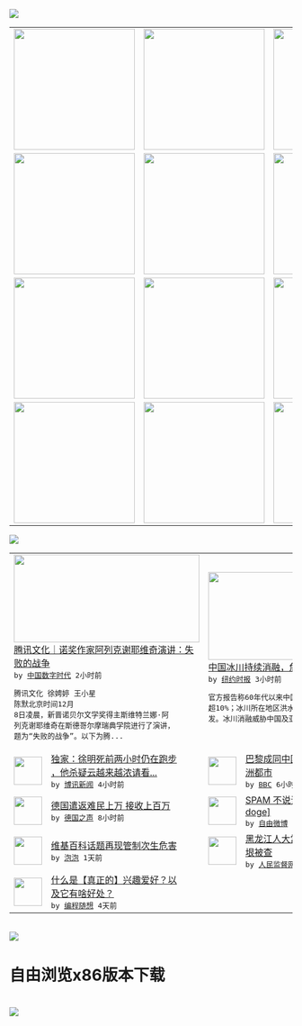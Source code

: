 

<a href="https://github.com/greatfire/z/raw/master/FreeBrowser.apk"><img src="https://raw.githubusercontent.com/greatfire/wiki/master/x/header.png" /></a><table><tr><td width="262" align="center" valign="center"><a href="https://github.com/greatfire/wiki/wiki/nyt" title="纽约时报中文网 国际纵览"><img src="https://raw.githubusercontent.com/greatfire/wiki/master/x/nyt_flag.png" width="215"/></a></td><td width="262" align="center" valign="center"><a href="https://github.com/greatfire/wiki/wiki/dw" title=""><img src="https://raw.githubusercontent.com/greatfire/wiki/master/x/dw_flag.png" width="215"/></a></td><td width="262" align="center" valign="center"><a href="https://github.com/greatfire/wiki/wiki/rmjd" title=""><img src="https://raw.githubusercontent.com/greatfire/wiki/master/x/rmjd_flag.png" width="215"/></a></td></tr><tr><td width="262" align="center" valign="center"><a href="https://github.com/paopaonetizen/website" title="泡泡 - 未经审查的互联网信息"><img src="https://raw.githubusercontent.com/greatfire/wiki/master/x/pp_flag.png" width="215"/></a></td><td width="262" align="center" valign="center"><a href="https://github.com/getlantern/mirror" title="以及自由微博和GreatFire.org官方中文论坛"><img src="https://raw.githubusercontent.com/greatfire/wiki/master/x/lantern_flag.png" width="215"/></a></td><td width="262" align="center" valign="center"><a href="https://github.com/cdtmirrors/m/" title=""><img src="https://raw.githubusercontent.com/greatfire/wiki/master/x/cdt_flag.png" width="215"/></a></td></tr><tr><td width="262" align="center" valign="center"><a href="https://github.com/program-think/blog" title="编程随想的博客"><img src="https://raw.githubusercontent.com/greatfire/wiki/master/x/pt_flag.png" width="215"/></a></td><td width="262" align="center" valign="center"><a href="https://github.com/greatfire/wiki/wiki/bbc" title=""><img src="https://raw.githubusercontent.com/greatfire/wiki/master/x/bbc_flag.png" width="215"/></a></td><td width="262" align="center" valign="center"><a href="https://github.com/freeweibo/s" title="自由微博 - 匿名和不受屏蔽的新浪微博搜索"><img src="https://raw.githubusercontent.com/greatfire/wiki/master/x/fw_flag.png" width="215"/></a></td></tr><tr><td width="262" align="center" valign="center"><a href="https://github.com/greatfire/wiki/wiki/google" title=""><img src="https://raw.githubusercontent.com/greatfire/wiki/master/x/google_flag.png" width="215"/></a></td><td width="262" align="center" valign="center"><a href="https://github.com/bxnews/boxun" title=""><img src="https://raw.githubusercontent.com/greatfire/wiki/master/x/bx_flag.png" width="215"/></a></td><td width="262" align="center" valign="center"><a href="https://github.com/greatfire/wiki/wiki/open-source" title="欢迎访问GreatFire.org开发者项目网站"><img src="https://raw.githubusercontent.com/greatfire/wiki/master/x/open-source_flag.png" width="215"/></a></td></tr></table><img src="https://raw.githubusercontent.com/greatfire/wiki/master/x/newsfeed text.png" /><table cols="4"><tr><td colspan="2" width="380"><a href="http://feedproxy.google.com/~r/chinadigitaltimes/zKps/~3/D5Hk9aIhix8/"><img src="http://chinadigitaltimes.net/chinese/files/2015/12/128845786.jpg" width="330" height="156"/></a></br><a href="http://feedproxy.google.com/~r/chinadigitaltimes/zKps/~3/D5Hk9aIhix8/">腾讯文化｜诺奖作家阿列克谢耶维奇演讲：失<br/>败的战争</a></br><kbd> by <a href="http://chinadigitaltimes.net/chinese/">中国数字时代</a> 2小时前 </kbd></br><pre>腾讯文化 徐娉婷 王小星 陈默北京时间12月<br/>8日凌晨，新晋诺贝尔文学奖得主斯维特兰娜·阿<br/>列克谢耶维奇在斯德哥尔摩瑞典学院进行了演讲，<br/>题为“失败的战争”。以下为腾...</pre></td><td colspan="2" width="380"><a href="https://d3qlz4p8smvoli.cloudfront.net/china/20151210/c10glaciers/"><img src="http://static01.nyt.com/images/2015/12/08/world/08glaciers-web/08glaciers-web-articleLarge.jpg" width="330" height="156"/></a></br><a href="https://d3qlz4p8smvoli.cloudfront.net/china/20151210/c10glaciers/">中国冰川持续消融，危及亚洲水源供应</a></br><kbd> by <a href="http://m.cn.nytimes.com/">纽约时报</a> 3小时前 </kbd></br><pre>官方报告称60年代以来中国各地冰川表面积减少<br/>超10%；冰川所在地区洪水、山体滑坡等灾害频<br/>发。冰川消融威胁中国及亚洲</pre></td></tr><tr><td><img src="https://raw.githubusercontent.com/greatfire/wiki/master/x/bx_logo.png" width="50" height="50"/></td><td width="280"><a href="http://www.boxun.com/news/gb/china/2015/12/201512100950.shtml">独家：徐明死前两小时仍在跑步<br/>，他杀疑云越来越浓请看...</a></br><kbd> by <a href="http://www.boxun.com">博讯新闻</a> 4小时前 </kbd></td><td><img src="http://a.files.bbci.co.uk/worldservice/live/assets/images/2012/08/23/120823182343_charles_de_gaulle_144x81_bbc_nocredit.jpg" width="50" height="50"/></td><td width="280"><a href="http://www.bbc.com/zhongwen/simp/world/2015/12/151209_paris_chengdu_flights">巴黎成同中国航空联系最多的欧<br/>洲都市</a></br><kbd> by <a href="http://www.bbc.co.uk/zhongwen/simp">BBC</a> 6小时前 </kbd></td></tr><tr><td><img src="http://www.dw.com/image/0,,18705980_302,00.jpg" width="50" height="50"/></td><td width="280"><a href="http://dw.com/p/1HKkY?maca=chi-GK-text-greatfire-all-chinese-15625-xml-mrss">德国遣返难民上万 接收上百万</a></br><kbd> by <a href="http://dw.de">德国之声</a> 8小时前 </kbd></td><td><img src="http://ww2.sinaimg.cn/large/61fdb50fjw1eyt6yo6i1xj20go0m876n.jpg" width="50" height="50"/></td><td width="280"><a href="https://freeweibo.com/weibo/3918297004792619">SPAM 不说话，就看评论[<br/>doge]</a></br><kbd> by <a href="https://freeweibo.com/">自由微博</a> 12小时前 </kbd></td></tr><tr><td><img src="https://raw.githubusercontent.com/greatfire/wiki/master/x/pp_logo.png" width="50" height="50"/></td><td width="280"><a href="https://pao-pao.net/article/647">维基百科话题再现管制次生危害</a></br><kbd> by <a href="https://pao-pao.net">泡泡</a> 1天前 </kbd></td><td><img src="http://www.rmjdw.com/uploads/allimg/151208/11300J560-0.jpg" width="50" height="50"/></td><td width="280"><a href="http://www.rmjdw.com//fanfuqianshao/20151208/15246.html">黑龙江人大常委会党组书记盖如<br/>垠被查 </a></br><kbd> by <a href="http://www.rmjdw.com/">人民监督网</a> 2天前 </kbd></td></tr><tr><td><img src="https://raw.githubusercontent.com/greatfire/wiki/master/x/pt_logo.png" width="50" height="50"/></td><td width="280"><a href="http://feedproxy.google.com/~r/programthink/~3/dK8n2h7V2vA/Hobbies-and-Interests.html">什么是【真正的】兴趣爱好？以<br/>及它有啥好处？</a></br><kbd> by <a href="http://program-think.blogspot.com">编程随想</a> 4天前 </kbd></td></table></br><a href="https://github.com/greatfire/z/raw/master/FreeBrowser.apk"><img src="https://raw.githubusercontent.com/greatfire/wiki/master/x/download app.png" /></a><h1>自由浏览x86版本下载<h1><a href="https://github.com/greatfire/z/raw/master/FreeBrowser-x86.apk"><img src="https://raw.githubusercontent.com/greatfire/images/master/fb86.qr.png" /></a>